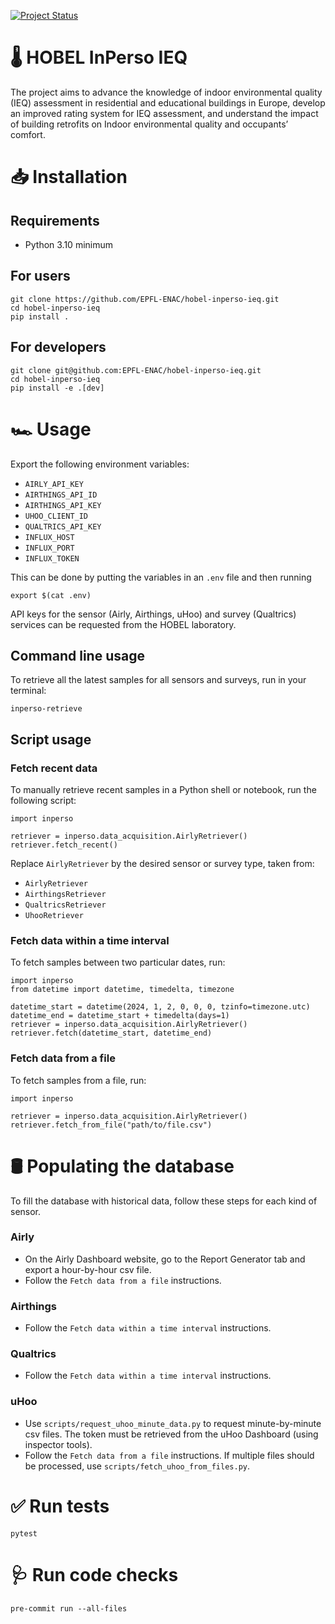 [![Project Status](https://img.shields.io/badge/status-under%20development-yellow)](https://github.com/EPFL-ENAC/hobel-inperso-ieq)

# 🌡 HOBEL InPerso IEQ

The project aims to advance the knowledge of indoor environmental quality (IEQ) assessment in residential and educational buildings in Europe, develop an improved rating system for IEQ assessment, and understand the impact of building retrofits on Indoor environmental quality and occupants’ comfort.


# 📥 Installation

## Requirements

- Python 3.10 minimum


## For users

```
git clone https://github.com/EPFL-ENAC/hobel-inperso-ieq.git
cd hobel-inperso-ieq
pip install .
```


## For developers

```
git clone git@github.com:EPFL-ENAC/hobel-inperso-ieq.git
cd hobel-inperso-ieq
pip install -e .[dev]
```


# 🏎 Usage

Export the following environment variables:

- `AIRLY_API_KEY`
- `AIRTHINGS_API_ID`
- `AIRTHINGS_API_KEY`
- `UHOO_CLIENT_ID`
- `QUALTRICS_API_KEY`
- `INFLUX_HOST`
- `INFLUX_PORT`
- `INFLUX_TOKEN`

This can be done by putting the variables in an `.env` file and then running

```
export $(cat .env)
```

API keys for the sensor (Airly, Airthings, uHoo) and survey (Qualtrics) services can be requested from the HOBEL laboratory.


## Command line usage

To retrieve all the latest samples for all sensors and surveys, run in your terminal:

```
inperso-retrieve
```


## Script usage

### Fetch recent data

To manually retrieve recent samples in a Python shell or notebook, run the following script:

```
import inperso

retriever = inperso.data_acquisition.AirlyRetriever()
retriever.fetch_recent()
```

Replace `AirlyRetriever` by the desired sensor or survey type, taken from:

- `AirlyRetriever`
- `AirthingsRetriever`
- `QualtricsRetriever`
- `UhooRetriever`


### Fetch data within a time interval

To fetch samples between two particular dates, run:

```
import inperso
from datetime import datetime, timedelta, timezone

datetime_start = datetime(2024, 1, 2, 0, 0, 0, tzinfo=timezone.utc)
datetime_end = datetime_start + timedelta(days=1)
retriever = inperso.data_acquisition.AirlyRetriever()
retriever.fetch(datetime_start, datetime_end)
```


### Fetch data from a file

To fetch samples from a file, run:

```
import inperso

retriever = inperso.data_acquisition.AirlyRetriever()
retriever.fetch_from_file("path/to/file.csv")
```


# 🛢️ Populating the database

To fill the database with historical data, follow these steps for each kind of sensor.

### Airly

- On the Airly Dashboard website, go to the Report Generator tab and export a hour-by-hour csv file.
- Follow the `Fetch data from a file` instructions.


### Airthings

- Follow the `Fetch data within a time interval` instructions.


### Qualtrics

- Follow the `Fetch data within a time interval` instructions.


### uHoo

- Use `scripts/request_uhoo_minute_data.py` to request minute-by-minute csv files. The token must be retrieved from the uHoo Dashboard (using inspector tools).
- Follow the `Fetch data from a file` instructions. If multiple files should be processed, use `scripts/fetch_uhoo_from_files.py`.


# ✅ Run tests

```
pytest
```


# 🩺 Run code checks

```
pre-commit run --all-files
```
